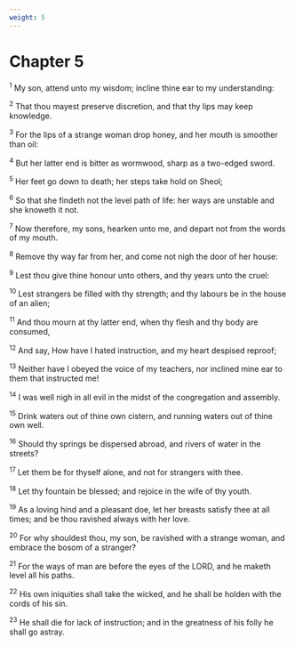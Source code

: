 ```yaml
---
weight: 5
---
```


# Chapter 5

<sup>1</sup> My son, attend unto my wisdom; incline thine ear to my understanding: 

<sup>2</sup> That thou mayest preserve discretion, and that thy lips may keep knowledge. 

<sup>3</sup> For the lips of a strange woman drop honey, and her mouth is smoother than oil: 

<sup>4</sup> But her latter end is bitter as wormwood, sharp as a two-edged sword. 

<sup>5</sup> Her feet go down to death; her steps take hold on Sheol; 

<sup>6</sup> So that she findeth not the level path of life: her ways are unstable and she knoweth it not. 

<sup>7</sup> Now therefore, my sons, hearken unto me, and depart not from the words of my mouth. 

<sup>8</sup> Remove thy way far from her, and come not nigh the door of her house: 

<sup>9</sup> Lest thou give thine honour unto others, and thy years unto the cruel: 

<sup>10</sup> Lest strangers be filled with thy strength; and thy labours be in the house of an alien; 

<sup>11</sup> And thou mourn at thy latter end, when thy flesh and thy body are consumed, 

<sup>12</sup> And say, How have I hated instruction, and my heart despised reproof; 

<sup>13</sup> Neither have I obeyed the voice of my teachers, nor inclined mine ear to them that instructed me! 

<sup>14</sup> I was well nigh in all evil in the midst of the congregation and assembly. 

<sup>15</sup> Drink waters out of thine own cistern, and running waters out of thine own well. 

<sup>16</sup> Should thy springs be dispersed abroad, and rivers of water in the streets? 

<sup>17</sup> Let them be for thyself alone, and not for strangers with thee. 

<sup>18</sup> Let thy fountain be blessed; and rejoice in the wife of thy youth. 

<sup>19</sup> As a loving hind and a pleasant doe, let her breasts satisfy thee at all times; and be thou ravished always with her love. 

<sup>20</sup> For why shouldest thou, my son, be ravished with a strange woman, and embrace the bosom of a stranger? 

<sup>21</sup> For the ways of man are before the eyes of the LORD, and he maketh level all his paths. 

<sup>22</sup> His own iniquities shall take the wicked, and he shall be holden with the cords of his sin. 

<sup>23</sup> He shall die for lack of instruction; and in the greatness of his folly he shall go astray. 


